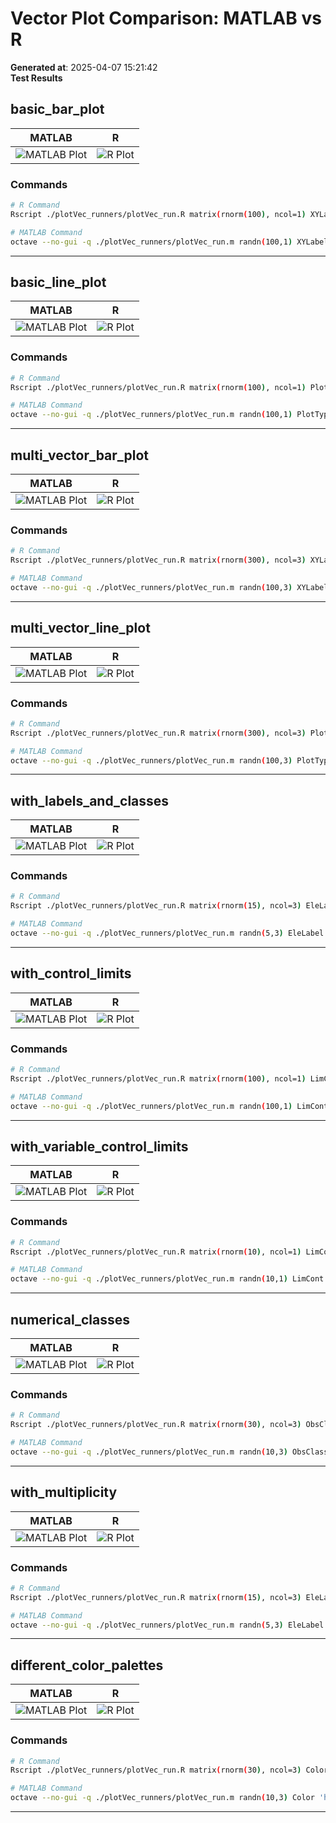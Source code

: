 # Vector Plot Comparison: MATLAB vs R

**Generated at**: 2025-04-07 15:21:42  
**Test Results**  

## basic_bar_plot

| MATLAB | R |
|--------|---|
| ![MATLAB Plot](plotVec_matlab_basic_bar_plot.png) | ![R Plot](plotVec_r_basic_bar_plot.png) |

### Commands
```bash
# R Command
Rscript ./plotVec_runners/plotVec_run.R matrix(rnorm(100), ncol=1) XYLabel c('Index','Value')

# MATLAB Command
octave --no-gui -q ./plotVec_runners/plotVec_run.m randn(100,1) XYLabel ['Index';'Value']
```

---

## basic_line_plot

| MATLAB | R |
|--------|---|
| ![MATLAB Plot](plotVec_matlab_basic_line_plot.png) | ![R Plot](plotVec_r_basic_line_plot.png) |

### Commands
```bash
# R Command
Rscript ./plotVec_runners/plotVec_run.R matrix(rnorm(100), ncol=1) PlotType 'Lines' XYLabel c('Index','Value')

# MATLAB Command
octave --no-gui -q ./plotVec_runners/plotVec_run.m randn(100,1) PlotType 'Lines' XYLabel ['Index';'Value']
```

---

## multi_vector_bar_plot

| MATLAB | R |
|--------|---|
| ![MATLAB Plot](plotVec_matlab_multi_vector_bar_plot.png) | ![R Plot](plotVec_r_multi_vector_bar_plot.png) |

### Commands
```bash
# R Command
Rscript ./plotVec_runners/plotVec_run.R matrix(rnorm(300), ncol=3) XYLabel c('Index','Value')

# MATLAB Command
octave --no-gui -q ./plotVec_runners/plotVec_run.m randn(100,3) XYLabel ['Index';'Value']
```

---

## multi_vector_line_plot

| MATLAB | R |
|--------|---|
| ![MATLAB Plot](plotVec_matlab_multi_vector_line_plot.png) | ![R Plot](plotVec_r_multi_vector_line_plot.png) |

### Commands
```bash
# R Command
Rscript ./plotVec_runners/plotVec_run.R matrix(rnorm(300), ncol=3) PlotType 'Lines' XYLabel c('Index','Value')

# MATLAB Command
octave --no-gui -q ./plotVec_runners/plotVec_run.m randn(100,3) PlotType 'Lines' XYLabel ['Index';'Value']
```

---

## with_labels_and_classes

| MATLAB | R |
|--------|---|
| ![MATLAB Plot](plotVec_matlab_with_labels_and_classes.png) | ![R Plot](plotVec_r_with_labels_and_classes.png) |

### Commands
```bash
# R Command
Rscript ./plotVec_runners/plotVec_run.R matrix(rnorm(15), ncol=3) EleLabel c('one','two','three','four','five') ObsClass c(1,1,1,2,2) XYLabel c('Elements','Values')

# MATLAB Command
octave --no-gui -q ./plotVec_runners/plotVec_run.m randn(5,3) EleLabel ['one';'two';'three';'four';'five'] ObsClass [1;1;1;2;2] XYLabel ['Elements';'Values']
```

---

## with_control_limits

| MATLAB | R |
|--------|---|
| ![MATLAB Plot](plotVec_matlab_with_control_limits.png) | ![R Plot](plotVec_r_with_control_limits.png) |

### Commands
```bash
# R Command
Rscript ./plotVec_runners/plotVec_run.R matrix(rnorm(100), ncol=1) LimCont c(1, -1, 3) XYLabel c('Functions','Time')

# MATLAB Command
octave --no-gui -q ./plotVec_runners/plotVec_run.m randn(100,1) LimCont [1, -1, 3] XYLabel ['Functions';'Time']
```

---

## with_variable_control_limits

| MATLAB | R |
|--------|---|
| ![MATLAB Plot](plotVec_matlab_with_variable_control_limits.png) | ![R Plot](plotVec_r_with_variable_control_limits.png) |

### Commands
```bash
# R Command
Rscript ./plotVec_runners/plotVec_run.R matrix(rnorm(10), ncol=1) LimCont rnorm(10) XYLabel c('Elements','Values')

# MATLAB Command
octave --no-gui -q ./plotVec_runners/plotVec_run.m randn(10,1) LimCont randn(10,1) XYLabel ['Elements';'Values']
```

---

## numerical_classes

| MATLAB | R |
|--------|---|
| ![MATLAB Plot](plotVec_matlab_numerical_classes.png) | ![R Plot](plotVec_r_numerical_classes.png) |

### Commands
```bash
# R Command
Rscript ./plotVec_runners/plotVec_run.R matrix(rnorm(30), ncol=3) ObsClass 1:10 ClassType 'Numerical' XYLabel c('Index','Value')

# MATLAB Command
octave --no-gui -q ./plotVec_runners/plotVec_run.m randn(10,3) ObsClass (1:10)' ClassType 'Numerical' XYLabel ['Index';'Value']
```

---

## with_multiplicity

| MATLAB | R |
|--------|---|
| ![MATLAB Plot](plotVec_matlab_with_multiplicity.png) | ![R Plot](plotVec_r_with_multiplicity.png) |

### Commands
```bash
# R Command
Rscript ./plotVec_runners/plotVec_run.R matrix(rnorm(15), ncol=3) EleLabel c('one','two','three','four','five') ObsClass c(1,1,1,2,2) Multiplicity runif(5,1,100) Markers c(20,50,100) XYLabel c('Elements','Values')

# MATLAB Command
octave --no-gui -q ./plotVec_runners/plotVec_run.m randn(5,3) EleLabel ['one';'two';'three';'four';'five'] ObsClass [1;1;1;2;2] Multiplicity 100*rand(5,1) Markers [20,50,100] XYLabel ['Elements';'Values']
```

---

## different_color_palettes

| MATLAB | R |
|--------|---|
| ![MATLAB Plot](plotVec_matlab_different_color_palettes.png) | ![R Plot](plotVec_r_different_color_palettes.png) |

### Commands
```bash
# R Command
Rscript ./plotVec_runners/plotVec_run.R matrix(rnorm(30), ncol=3) Color 'hsv' XYLabel c('Index','Value')

# MATLAB Command
octave --no-gui -q ./plotVec_runners/plotVec_run.m randn(10,3) Color 'hsv' XYLabel ['Index';'Value']
```

---

